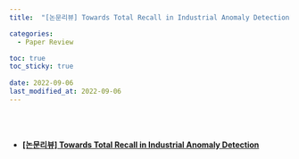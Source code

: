 ```yaml
---
title:  "[논문리뷰] Towards Total Recall in Industrial Anomaly Detection"

categories:
  - Paper Review

toc: true
toc_sticky: true
 
date: 2022-09-06
last_modified_at: 2022-09-06
---
```


<br/><br/>


- [**[논문리뷰] Towards Total Recall in Industrial Anomaly Detection**](https://scratched-rayon-d71.notion.site/Towards-Total-Recall-in-Industrial-Anomaly-Detection-3c8f24e9bb6440cda58e284f4adf61b5)
